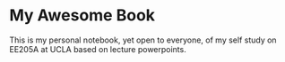 # My Awesome Book

This is my personal notebook, yet open to everyone, of my self study on EE205A at UCLA based on lecture powerpoints.


